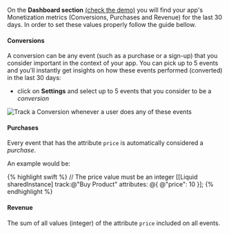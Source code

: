 
On the **Dashboard section** [(check the demo)](https://onliquid.com/demo/) you will find your app's Monetization metrics (Conversions, Purchases and Revenue) for the last 30 days. In order to set these values properly follow the guide bellow.

#### Conversions

A conversion can be any event (such as a purchase or a sign-up) that you consider important in the context of your app. You can pick up to 5 events and you'll instantly get insights on how these events performed (converted) in the last 30 days:

* click on <span class='fa fa-cog'></span> **Settings** and select up to 5 events that you consider to be a *conversion*
<img src='{{ site.github.url }}/assets/shared/setup_conversion@2x.png' alt='Track a Conversion whenever a user does any of these events' data-action='zoom'/>

#### Purchases

Every event that has the attribute `price` is automatically considered a *purchase*.

An example would be:

{% highlight swift %}
// The price value must be an integer
[[Liquid sharedInstance] track:@"Buy Product" attributes: @{ @"price": 10 }];
{% endhighlight %}

#### Revenue

The sum of all values (integer) of the attribute `price` included on all events.
